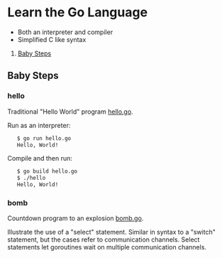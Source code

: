 # Learn the Go Language

* Both an interpreter and compiler
* Simplified C like syntax

1. [Baby Steps](#baby-steps)

## Baby Steps

### hello

Traditional "Hello World" program
[hello.go](babysteps/hello.go).

Run as an interpreter:

```bash
   $ go run hello.go
   Hello, World!
```

Compile and then run:

```bash
   $ go build hello.go
   $ ./hello
   Hello, World!
```

### bomb

Countdown program to an explosion
[bomb.go](babysteps/bomb.go).

Illustrate the use of a "select" statement.  Similar in syntax to a
"switch" statement, but the cases refer to communication channels.
Select statements let goroutines wait on multiple communication channels.

